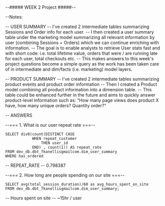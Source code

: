 --##### WEEK 2 Project #####--


--Notes:

-- USER SUMMARY
-- I've created 2 intermediate tables summarizing Sessions and Order info for each user. 
-- I then created a user summary table under the marketing model summarizing all relevant information by user (combining Sessions + Orders) which we can continue enriching with information.
-- The goal is to enable analysts to retrieve User stats fast and with short code: i.e. total lifetime value, orders that were / are running late for each user, total checkouts etc.
-- This makes answers to this week's project questions become a simple query as the work has been taken care of in intermediate and dim/facts (i.e. marketing) model layers.


-- PRODUCT SUMMARY
-- I've created 2 intermediate tables summarizing product events and product order information
-- Then I created a Product model combining all product information into a dimension table.
-- This table could be enhanced further in the future and aims to quickly answer product-level information such as: "How many page views does product X have, how many unique orders? Quantity order?"


-- ANSWERS

--=== 1. What is our user repeat rate ===--

```
SELECT div0(count(DISTINCT CASE 
			WHEN repeat_customer
				THEN user_id
			END) , count(1)) AS repeat_rate
FROM dev_db.dbt_fkanellisgmailcom.dim_user_summary
WHERE has_ordered

```

-- REPEAT_RATE
-- 0.798387


--=== 2. How long are people spending on our site ===--


```
SELECT avg(total_session_duration)/60 as avg_hours_spent_on_site
FROM dev_db.dbt_fkanellisgmailcom.dim_user_summary;

```

-- Hours spent on site
-- ~15hr / user




